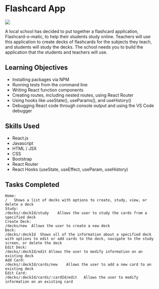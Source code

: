 # Flashcard App

<img src="https://christopherjsoriano.vercel.app/assets/img/portfolio/flashcard-o-matic.png" >

A local school has decided to put together a flashcard application, Flashcard-o-matic, to help their students study online. Teachers will use this application to create decks of flashcards for the subjects they teach, and students will study the decks. The school needs you to build the application that the students and teachers will use.

## Learning Objectives

- Installing packages via NPM
- Running tests from the command line
- Writing React function components
- Creating routes, including nested routes, using React Router
- Using hooks like useState(), useParams(), and useHistory()
- Debugging React code through console output and using the VS Code debugger

## Skills Used

- React.js
- Javascript
- HTML / JSX
- CSS
- Bootstrap
- React Router
- React Hooks (useState, useEffect, useParam, useHistory)

## Tasks Completed

```
Home:
/	Shows a list of decks with options to create, study, view, or delete a deck
Study:
/decks/:deckId/study	Allows the user to study the cards from a specified deck
Create Deck:
/decks/new	Allows the user to create a new deck
Deck:
/decks/:deckId	Shows all of the information about a specified deck with options to edit or add cards to the deck, navigate to the study screen, or delete the deck
Edit Deck:
/decks/:deckId/edit	Allows the user to modify information on an existing deck
Add Card:
/decks/:deckId/cards/new	Allows the user to add a new card to an existing deck
Edit Card:
/decks/:deckId/cards/:cardId/edit	Allows the user to modify information on an existing card
```



